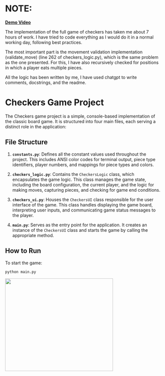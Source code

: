 
# NOTE:

<b><a href="https://drive.google.com/file/d/1Y2ifRKveVYCvQF9eEwC6X-hVCwHutncY/view" target="_blank">Demo Video</a></b>


The implementation of the full game of checkers has taken me about 7 hours of work. I have tried to code everything as I would do it in a normal working day, following best practices.

The most important part is the movement validation implementation (validate_move) (line 262 of checkers_logic.py), which is the same problem as the one presented. For this, I have also recursively checked for positions in which a player eats multiple pieces.

All the logic has been written by me, I have used chatgpt to write comments, docstrings, and the readme.

# Checkers Game Project

The Checkers game project is a simple, console-based implementation of the classic board game. It is structured into four main files, each serving a distinct role in the application:

## File Structure

1. **`constants.py`**: Defines all the constant values used throughout the project. This includes ANSI color codes for terminal output, piece type identifiers, player numbers, and mappings for piece types and colors.

2. **`checkers_logic.py`**: Contains the `CheckersLogic` class, which encapsulates the game logic. This class manages the game state, including the board configuration, the current player, and the logic for making moves, capturing pieces, and checking for game end conditions.

3. **`checkers_ui.py`**: Houses the `CheckersUI` class responsible for the user interface of the game. This class handles displaying the game board, interpreting user inputs, and communicating game status messages to the player.

4. **`main.py`**: Serves as the entry point for the application. It creates an instance of the `CheckersUI` class and starts the game by calling the appropriate method.

## How to Run

To start the game:

```bash
python main.py
```
<img src="https://github.com/Alex44lel/Checkers/assets/66825022/894c82e6-ff98-4d30-bd84-f72f80f3d45b" width="350" height="300">


